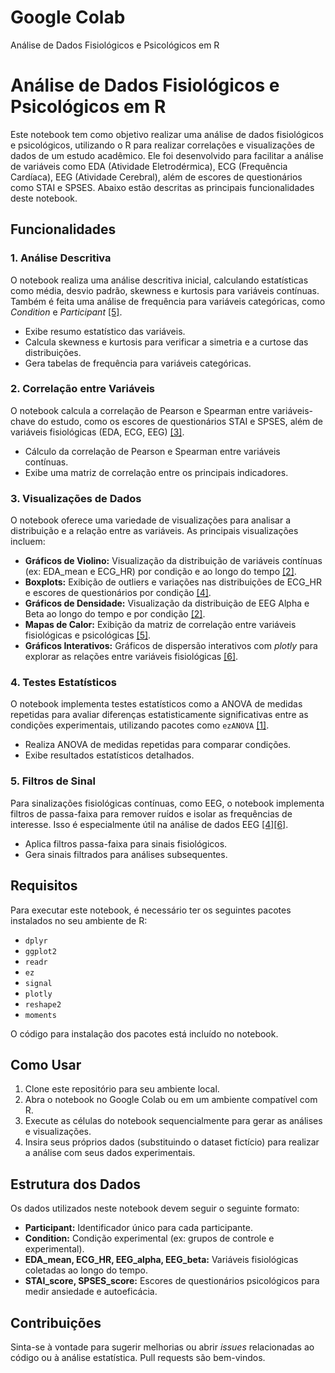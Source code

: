 # Google Colab
Análise de Dados Fisiológicos e Psicológicos em R

# Análise de Dados Fisiológicos e Psicológicos em R

Este notebook tem como objetivo realizar uma análise de dados fisiológicos e psicológicos, utilizando o R para realizar correlações e visualizações de dados de um estudo acadêmico. Ele foi desenvolvido para facilitar a análise de variáveis como EDA (Atividade Eletrodérmica), ECG (Frequência Cardíaca), EEG (Atividade Cerebral), além de escores de questionários como STAI e SPSES. Abaixo estão descritas as principais funcionalidades deste notebook.

## Funcionalidades

### 1. **Análise Descritiva**
O notebook realiza uma análise descritiva inicial, calculando estatísticas como média, desvio padrão, skewness e kurtosis para variáveis contínuas. Também é feita uma análise de frequência para variáveis categóricas, como *Condition* e *Participant* [[5]](https://poe.com/citation?message_id=252043470924&citation=5).

- Exibe resumo estatístico das variáveis.
- Calcula skewness e kurtosis para verificar a simetria e a curtose das distribuições.
- Gera tabelas de frequência para variáveis categóricas.

### 2. **Correlação entre Variáveis**
O notebook calcula a correlação de Pearson e Spearman entre variáveis-chave do estudo, como os escores de questionários STAI e SPSES, além de variáveis fisiológicas (EDA, ECG, EEG) [[3]](https://poe.com/citation?message_id=252043470924&citation=3).

- Cálculo da correlação de Pearson e Spearman entre variáveis contínuas.
- Exibe uma matriz de correlação entre os principais indicadores.

### 3. **Visualizações de Dados**
O notebook oferece uma variedade de visualizações para analisar a distribuição e a relação entre as variáveis. As principais visualizações incluem:

- **Gráficos de Violino:** Visualização da distribuição de variáveis contínuas (ex: EDA_mean e ECG_HR) por condição e ao longo do tempo [[2]](https://poe.com/citation?message_id=252043470924&citation=2).
- **Boxplots:** Exibição de outliers e variações nas distribuições de ECG_HR e escores de questionários por condição [[4]](https://poe.com/citation?message_id=252043470924&citation=4).
- **Gráficos de Densidade:** Visualização da distribuição de EEG Alpha e Beta ao longo do tempo e por condição [[2]](https://poe.com/citation?message_id=252043470924&citation=2).
- **Mapas de Calor:** Exibição da matriz de correlação entre variáveis fisiológicas e psicológicas [[5]](https://poe.com/citation?message_id=252043470924&citation=5).
- **Gráficos Interativos:** Gráficos de dispersão interativos com *plotly* para explorar as relações entre variáveis fisiológicas [[6]](https://poe.com/citation?message_id=252043470924&citation=6).

### 4. **Testes Estatísticos**
O notebook implementa testes estatísticos como a ANOVA de medidas repetidas para avaliar diferenças estatisticamente significativas entre as condições experimentais, utilizando pacotes como `ezANOVA` [[1]](https://poe.com/citation?message_id=252043470924&citation=1).

- Realiza ANOVA de medidas repetidas para comparar condições.
- Exibe resultados estatísticos detalhados.

### 5. **Filtros de Sinal**
Para sinalizações fisiológicas contínuas, como EEG, o notebook implementa filtros de passa-faixa para remover ruídos e isolar as frequências de interesse. Isso é especialmente útil na análise de dados EEG [[4]](https://poe.com/citation?message_id=252043470924&citation=4)[[6]](https://poe.com/citation?message_id=252043470924&citation=6).

- Aplica filtros passa-faixa para sinais fisiológicos.
- Gera sinais filtrados para análises subsequentes.

## Requisitos

Para executar este notebook, é necessário ter os seguintes pacotes instalados no seu ambiente de R:

- `dplyr`
- `ggplot2`
- `readr`
- `ez`
- `signal`
- `plotly`
- `reshape2`
- `moments`

O código para instalação dos pacotes está incluído no notebook.

## Como Usar

1. Clone este repositório para seu ambiente local.
2. Abra o notebook no Google Colab ou em um ambiente compatível com R.
3. Execute as células do notebook sequencialmente para gerar as análises e visualizações.
4. Insira seus próprios dados (substituindo o dataset fictício) para realizar a análise com seus dados experimentais.

## Estrutura dos Dados

Os dados utilizados neste notebook devem seguir o seguinte formato:

- **Participant:** Identificador único para cada participante.
- **Condition:** Condição experimental (ex: grupos de controle e experimental).
- **EDA_mean, ECG_HR, EEG_alpha, EEG_beta:** Variáveis fisiológicas coletadas ao longo do tempo.
- **STAI_score, SPSES_score:** Escores de questionários psicológicos para medir ansiedade e autoeficácia.

## Contribuições

Sinta-se à vontade para sugerir melhorias ou abrir *issues* relacionadas ao código ou à análise estatística. Pull requests são bem-vindos.
